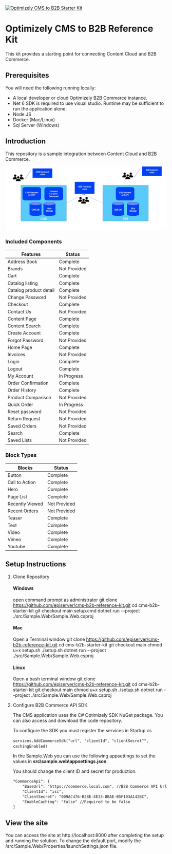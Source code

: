 <a href="https://github.com/episerver/cms-b2b-reference-kit"><img src="https://www.optimizely.com/globalassets/02.-global-images/navigation/optimizely_logo_navigation.svg" title="Optimizely CMS to B2B Starter Kit" alt="Optimizely CMS to B2B Starter Kit"></a>

 
# Optimizely CMS to B2B Reference Kit
This kit provides a starting point for connecting Content Cloud and B2B Commerce. 

## Prerequisites
You will need the following running locally:
- A local developer or cloud Optimizely B2B Commerce instance.
- Net 6 SDK is required to use visual studio. Runtime may be sufficient to run the application alone.
- Node JS
- Docker (Mac/Linux)
- Sql Server (Windows)

## Introduction
This repository is a sample integration between Content Cloud and B2B Commerce.

![Integration Overview Diagram](https://github.com/episerver/content-b2b-reference/blob/main/diagram.png?raw=true)

### Included Components

| Features               | Status              |
|------------------------|---------------------|
| Address Book           | Complete            |
| Brands                 | Not Provided        |
| Cart                   | Complete            |
| Catalog listing        | Complete            |
| Catalog product detail | Complete            |
| Change Password        | Not Provided        |
| Checkout               | Complete            |
| Contact Us             | Not Provided        |
| Content Page           | Complete            |
| Content Search         | Complete            |
| Create Account         | Complete            |
| Forgot Password        | Not Provided        |
| Home Page              | Complete            |
| Invoices               | Not Provided        |
| Login                  | Complete            |
| Logout                 | Complete            |
| My Account             | In Progress         |
| Order Confirmation     | Complete            |
| Order History          | Complete            |
| Product Comparison     | Not Provided        |
| Quick Order            | In Progress         |
| Reset password         | Not Provided        |
| Return Request         | Not Provided        |
| Saved Orders           | Not Provided        |
| Search                 | Complete            |
| Saved Lists            | Not Provided        |

### Block Types

| Blocks          | Status              |
|-----------------|---------------------|
| Button          | Complete            |
| Call to Action  | Complete            |
| Hero            | Complete            |
| Page List       | Complete            |
| Recently Viewed | Not Provided        |
| Recent Orders   | Not Provided        |
| Teaser          | Complete            |
| Text            | Complete            |
| Video           | Complete            |
| Vimeo           | Complete            |
| Youtube         | Complete            |

## Setup Instructions
1.	Clone Repository
    
    #### Windows
    open command prompt as administrator
    git clone https://github.com/episerver/cms-b2b-reference-kit.git
    cd cms-b2b-starter-kit
    git checkout main
    setup.cmd 
    dotnet run --project ./src/Sample.Web/Sample.Web.csproj

    #### Mac
    Open a Terminal window
    git clone https://github.com/episerver/cms-b2b-reference-kit.git
    cd cms-b2b-starter-kit
    git checkout main
    chmod u+x setup.sh
    ./setup.sh
    dotnet run --project ./src/Sample.Web/Sample.Web.csproj

    #### Linux
    Open a bash terminal window
    git clone https://github.com/episerver/cms-b2b-reference-kit.git
    cd cms-b2b-starter-kit
    git checkout main
    chmod u+x setup.sh
    ./setup.sh
    dotnet run --project ./src/Sample.Web/Sample.Web.csproj
    
2.	Configure B2B Commerce API SDK

    The CMS application uses the C# Optimizely SDK NuGet package. You can also access and download the code repository.

    To configure the SDK you must register the services in Startup.cs

    `services.AddCommerceSdk("url", "clientId", "clientSecret"", cachingEnabled)`

    In the Sample.Web you can use the following appsettings to set the values in **src\sample.web\appsettings.json**. 
    
    You should change the client ID and secret for production.

    ```
    "CommerceApi": {
        "BaseUrl": "https://commerce.local.com", //B2B Commerce API Url
        "ClientId": "isc",
        "ClientSecret": "009AC476-B28E-4E33-8BAE-B5F103A142BC",
        "EnableCaching": "false" //Required to be false
    }
    ```

## View the site
You can access the site at http://localhost:8000 after completing the setup and running the solution.
To change the default port, modify the /src/Sample.Web/Properties/launchSettings.json file.
